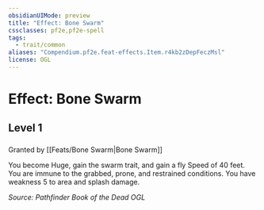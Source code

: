 ```yaml
---
obsidianUIMode: preview
title: "Effect: Bone Swarm"
cssclasses: pf2e,pf2e-spell
tags:
  - trait/common
aliases: "Compendium.pf2e.feat-effects.Item.r4kb2zDepFeczMsl"
license: OGL
---
```

# Effect: Bone Swarm
## Level 1
### 






Granted by [[Feats/Bone Swarm|Bone Swarm]]

You become Huge, gain the swarm trait, and gain a fly Speed of 40 feet. You are immune to the grabbed, prone, and restrained conditions. You have weakness 5 to area and splash damage.

*Source: Pathfinder Book of the Dead*
*OGL*